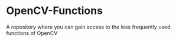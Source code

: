 # OpenCV-Functions
A repository where you can gain access to the less frequently used functions of OpenCV
